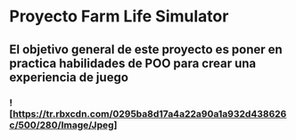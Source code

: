# Proyecto Farm Life Simulator
## El objetivo general de este proyecto es poner en practica habilidades de POO para crear una experiencia de juego
### ![https://tr.rbxcdn.com/0295ba8d17a4a22a90a1a932d438626c/500/280/Image/Jpeg]
